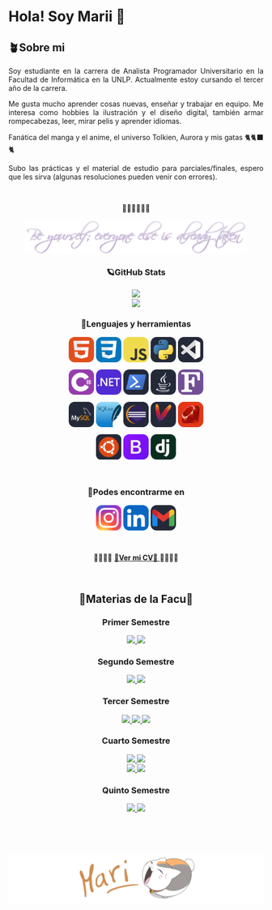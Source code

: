 <h1>Hola! Soy Marii 🌱</h1>

<!-- <p align="center">
  <img align="center" src="https://github.com/Marimari2342/Marimari2342/blob/main/mariii.png" alt="mari"/>
</p> -->

<h2>🪴Sobre mi</h2>
<p align="justify" >Soy estudiante en la carrera de Analista Programador Universitario en la Facultad de Informática en la UNLP. Actualmente estoy cursando el tercer año de la carrera.</p>
<p align="justify" >Me gusta mucho aprender cosas nuevas, enseñar y trabajar en equipo. Me interesa como hobbies la ilustración y el diseño digital, también armar rompecabezas, leer, mirar pelis y aprender idiomas.</p>
<p align="justify" >Fanática del manga y el anime, el universo Tolkien, Aurora y mis gatas 🐈🐈‍⬛🐈</p>
<p align="justify" >Subo las prácticas y el material de estudio para parciales/finales, espero que les sirva (algunas resoluciones pueden venir con errores).</p>
<br>

<p align="center">🔵🔵🔵🔵🔵🔵</p>

<p align="center">
  <img align="center" src="https://github.com/Marimari2342/Marimari2342.github.io/blob/main/imagenes/oscarW.png" alt="oscwilde" height="70"/>
</p>

<div align="center">
<h3 align="center">🪐GitHub Stats</h3>
<img align="center" src="https://github-readme-streak-stats.herokuapp.com/?user=Marimari2342&theme=tokyonight&hide_border=true&bg_color=000000" width="350px"><br>
<img align="center" src="https://github-readme-stats.vercel.app/api/top-langs/?username=Marimari2342&theme=tokyonight&hide_border=true&layout=compact&include_all_commits=true" width="350px">
</div>

<div align="center">
<h3>🍄Lenguajes y herramientas</h3>
<p align="center">
  <img align="center" src="https://github.com/tandpfun/skill-icons/blob/main/icons/HTML.svg" alt="html" height="50" width="50" />
  <img align="center" src="https://github.com/tandpfun/skill-icons/blob/main/icons/CSS.svg" alt="css" height="50" width="50" />
  <img align="center" src="https://github.com/tandpfun/skill-icons/blob/main/icons/JavaScript.svg" alt="javascript" height="50" width="50" />
  <img align="center" src="https://github.com/tandpfun/skill-icons/blob/main/icons/Python-Dark.svg" alt="python" height="50" width="50" />
  <img align="center" src="https://github.com/tandpfun/skill-icons/blob/main/icons/VSCode-Dark.svg" alt="vscode" height="50" width="50" />
</p>
<p align="center">
  <img align="center" src="https://github.com/tandpfun/skill-icons/blob/main/icons/CS.svg" alt="c#" height="50" width="50" />
  <img align="center" src="https://github.com/tandpfun/skill-icons/blob/main/icons/DotNet.svg" alt="net" height="50" width="50" />
  <img align="center" src="https://github.com/tandpfun/skill-icons/blob/main/icons/Powershell-Dark.svg" alt="shell" height="50" width="50" />
  <img align="center" src="https://github.com/tandpfun/skill-icons/blob/main/icons/Java-Dark.svg" alt="java" height="50" width="50" />
  <img align="center" src="https://github.com/tandpfun/skill-icons/blob/main/icons/Fortran.svg" alt="fortran" height="50" width="50" />
</p>
  <p align="center">
  <img align="center" src="https://github.com/tandpfun/skill-icons/blob/main/icons/MySQL-Dark.svg" alt="mysql" height="50" width="50" />
  <img align="center" src="https://github.com/tandpfun/skill-icons/blob/main/icons/SQLite.svg" alt="sqllite" height="50" width="50" />
  <img align="center" src="https://github.com/tandpfun/skill-icons/blob/main/icons/Eclipse-Dark.svg" alt="eclipse" height="50" width="50" />
  <img align="center" src="https://github.com/tandpfun/skill-icons/blob/main/icons/Maven-Dark.svg" alt="maven" height="50" width="50" />
  <img align="center" src="https://github.com/tandpfun/skill-icons/blob/main/icons/Ruby.svg" alt="ruby" height="50" width="50" />
</p>
<p align="center">
  <img align="center" src="https://github.com/tandpfun/skill-icons/blob/main/icons/Ubuntu-Dark.svg" alt="ubuntu" height="50" width="50" />
  <img align="center" src="https://github.com/tandpfun/skill-icons/blob/main/icons/Bootstrap.svg" alt="bootstrap" height="50" width="50" />
  <img align="center" src="https://github.com/tandpfun/skill-icons/blob/main/icons/Django.svg" alt="django" height="50" width="50" />
</p><br>
</div>

<!--<div align="center">
<h3>🍒Otros intereses y habilidades</h3>

<p align="center">
  <img align="center" src="https://github.com/Marimari2342/Marimari2342.github.io/blob/main/imagenes/clip.png" alt="clip" height="50" width="50" />
  <img align="center" src="https://github.com/tandpfun/skill-icons/blob/main/icons/Photoshop.svg" alt="photoshop" height="50" width="50" />
  <img align="center" src="https://github.com/tandpfun/skill-icons/blob/main/icons/Illustrator.svg" alt="illust" height="50" width="50" />
  <img align="center" src="https://github.com/Marimari2342/Marimari2342.github.io/blob/main/imagenes/indesign.png" alt="indesign" height="50" width="50" />
  <img align="center" src="https://github.com/Marimari2342/Marimari2342.github.io/blob/main/imagenes/excel.png" alt="excel" height="50" width="50" />
</p><br>
</div>-->

<div align="center">
<h3>🌵Podes encontrarme en</h3>

<p align="center">
  <a href="https://www.instagram.com/marianroj" target="blank"><img align="center" src="https://github.com/tandpfun/skill-icons/blob/main/icons/Instagram.svg" alt="mariinsta" height="50" width="50" /></a>
  <a href="https://www.linkedin.com/in/marianroj/" target="blank"><img align="center" src="https://github.com/tandpfun/skill-icons/blob/main/icons/LinkedIn.svg" alt="mariin" height="50" width="50"/></a>
  <a href="mailto:marianroj.2342@gmail.com" target="blank"><img align="center" src="https://github.com/tandpfun/skill-icons/blob/main/icons/Gmail-Dark.svg" alt="mariemail" height="50" width="50"/></a>  
</p>
</div>


<br>
  
<p align="center">
  🔵🔵🔵🔵
  <a href="https://drive.google.com/file/d/19cs6V9yjJaPRiBTQtzigwuW2NhroH6J2/view?usp=sharing" target="_blank">
    <strong>🍄Ver mi CV🍄</strong>
  </a>
  🔵🔵🔵🔵
</p>



<br>

<h2 align="center">🌸Materias de la Facu🍏</h2>
<div align="center">
<h3>Primer Semestre</h3>
<a href="https://github.com/Marimari2342/CADP">
      <img height="110px" src="https://github-readme-stats.vercel.app/api/pin/?username=Marimari2342&repo=CADP&theme=tokyonight&bg_color=000000"/>
    </a> 
<a href="https://github.com/Marimari2342/Organizacion-de-Computadoras">
      <img height="110px" src="https://github-readme-stats.vercel.app/api/pin/?username=Marimari2342&repo=Organizacion-de-Computadoras&theme=tokyonight&bg_color=000000"/>
    </a> 

<h3>Segundo Semestre</h3>
    <a href="https://github.com/Marimari2342/Arquitectura-de-Computadoras">
      <img height="110px" src="https://github-readme-stats.vercel.app/api/pin/?username=Marimari2342&repo=Arquitectura-de-Computadoras&theme=tokyonight&bg_color=000000"/>
    </a> 
    <a href="https://github.com/Marimari2342/Taller-de-Programacion">
      <img height="110px" src="https://github-readme-stats.vercel.app/api/pin/?username=Marimari2342&repo=Taller-de-Programacion&theme=tokyonight&bg_color=000000"/>
    </a>  

<h3>Tercer Semestre</h3>
    <a href="https://github.com/Marimari2342/AyED">
      <img height="110px" src="https://github-readme-stats.vercel.app/api/pin/?username=Marimari2342&repo=AyED&theme=tokyonight&bg_color=000000"/>
    </a> 
    <a href="https://github.com/Marimari2342/FOD">
      <img height="110px" src="https://github-readme-stats.vercel.app/api/pin/?username=Marimari2342&repo=FOD&theme=tokyonight&bg_color=000000"/>
    </a> 
    <a href="https://github.com/Marimari2342/Seminario.NET">
      <img height="110px"src="https://github-readme-stats.vercel.app/api/pin/?username=Marimari2342&repo=Seminario.NET&theme=tokyonight&bg_color=000000"/>
    </a> 

<h3>Cuarto Semestre</h3>
    <a href="https://github.com/Marimari2342/DBD">
      <img height="110px" src="https://github-readme-stats.vercel.app/api/pin/?username=Marimari2342&repo=DBD&theme=tokyonight&bg_color=000000"/>
    </a> 
    <a href="https://github.com/Marimari2342/ING1">
      <img height="110px" src="https://github-readme-stats.vercel.app/api/pin/?username=Marimari2342&repo=ING1&theme=tokyonight&bg_color=000000"/>
    </a> <br>
    <a href="https://github.com/Marimari2342/ISO">
      <img height="110px" src="https://github-readme-stats.vercel.app/api/pin/?username=Marimari2342&repo=ISO&theme=tokyonight&bg_color=000000"/>
    </a> 
    <a href="https://github.com/Marimari2342/OO1">
      <img height="110px" src="https://github-readme-stats.vercel.app/api/pin/?username=Marimari2342&repo=OO1&theme=tokyonight&bg_color=000000"/>
    </a> 

<h3> Quinto Semestre</h3>
    <div align="center">
      <a href="https://github.com/Marimari2342/ING2">
        <img height="110px" src="https://github-readme-stats.vercel.app/api/pin/?username=Marimari2342&repo=ING2&theme=tokyonight&bg_color=000000"/>
      </a> 
      <a href="https://github.com/Marimari2342/Mate3">
        <img height="110px" src="https://github-readme-stats.vercel.app/api/pin/?username=Marimari2342&repo=Mate3&theme=tokyonight&bg_color=000000"/>
      </a> 
  </div>
</div>
<br>
<br>
<br>
<br>

<p><img align="center" src="https://github.com/Marimari2342/Marimari2342/blob/main/firmagith.png" alt="marigit"/></p>


